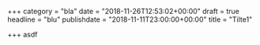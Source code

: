 +++
category = "bla"
date = "2018-11-26T12:53:02+00:00"
draft = true
headline = "blu"
publishdate = "2018-11-11T23:00:00+00:00"
title = "Tilte1"

+++
asdf